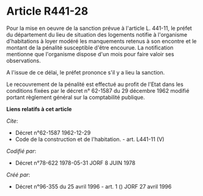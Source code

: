 # Article R441-28

Pour la mise en oeuvre de la sanction prévue à l'article L. 441-11, le préfet du département du lieu de situation des
logements notifie à l'organisme d'habitations à loyer modéré les manquements retenus à son encontre et le montant de la
pénalité susceptible d'être encourue. La notification mentionne que l'organisme dispose d'un mois pour faire valoir ses
observations.

A l'issue de ce délai, le préfet prononce s'il y a lieu la sanction.

Le recouvrement de la pénalité est effectué au profit de l'Etat dans les conditions fixées par le décret n° 62-1587 du 29
décembre 1962 modifié portant règlement général sur la comptabilité publique.

**Liens relatifs à cet article**

_Cite_:

  - Décret n°62-1587 1962-12-29
  - Code de la construction et de l'habitation. - art. L441-11 (V)

_Codifié par_:

  - Décret n°78-622 1978-05-31 JORF 8 JUIN 1978

_Créé par_:

  - Décret n°96-355 du 25 avril 1996 - art. 1 () JORF 27 avril 1996
